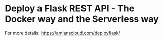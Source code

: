 # Deploy a Flask REST API - The Docker way and the Serverless way  

For more details: https://amlanscloud.com/deployflask/
